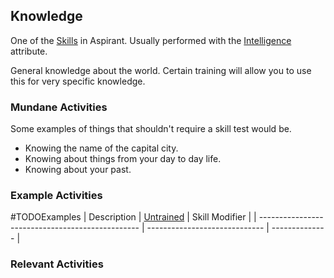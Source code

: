 ## Knowledge
One of the [Skills](Skills) in Aspirant. Usually performed with the [Intelligence](Stats#Intelligence) attribute.

General knowledge about the world. Certain training will allow you to use this for very specific knowledge.

### Mundane Activities
Some examples of things that shouldn't require a skill test would be.
* Knowing the name of the capital city.
* Knowing about things from your day to day life.
* Knowing about your past.

### Example Activities
#TODOExamples 
| Description                                      | [Untrained](Skills#Untrained) | Skill Modifier |
| ------------------------------------------------ | ----------------------------- | -------------- |


### Relevant Activities
